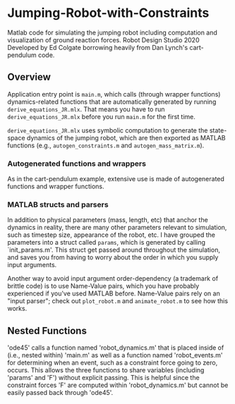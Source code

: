 # Jumping-Robot-with-Constraints
Matlab code for simulating the jumping robot including computation and visualization of ground reaction forces.
Robot Design Studio 2020
Developed by Ed Colgate borrowing heavily from Dan Lynch's cart-pendulum code.

## Overview
Application entry point is `main.m`, which calls (through wrapper functions) dynamics-related functions that are automatically generated by running `derive_equations_JR.mlx`.
That means you have to run `derive_equations_JR.mlx` before you run `main.m` for the first time.

`derive_equations_JR.mlx` uses symbolic computation to generate the state-space dynamics of the jumping robot, which are then exported as MATLAB functions (e.g., `autogen_constraints.m` and `autogen_mass_matrix.m`).

### Autogenerated functions and wrappers
As in the cart-pendulum example, extensive use is made of autogenerated functions and wrapper functions.

### MATLAB structs and parsers
In addition to physical parameters (mass, length, etc) that anchor the dynamics in reality, there are many other parameters relevant to simulation, such as timestep size, appearance of the robot, etc.
I have grouped the parameters into a struct called `params`, which is generated by calling `init_params.m'.
This struct get passed around throughout the simulation, and saves you from having to worry about the order in which you supply input arguments.

Another way to avoid input argument order-dependency (a trademark of brittle code) is to use Name-Value pairs, which you have probably experienced if you've used MATLAB before.
Name-Value pairs rely on an "input parser"; check out `plot_robot.m` and `animate_robot.m` to see how this works.

## Nested Functions
'ode45' calls a function named 'robot_dynamics.m' that is placed inside of (i.e., nested within) 'main.m' as well as a function named 'robot_events.m' for determining when an event, such as a constraint force going to zero, occurs.  This allows the three functions to share variables (including 'params' and 'F') without explicit passing.  This is helpful since the constraint forces 'F' are computed within 'robot_dynamics.m' but cannot be easily passed back through 'ode45'.
